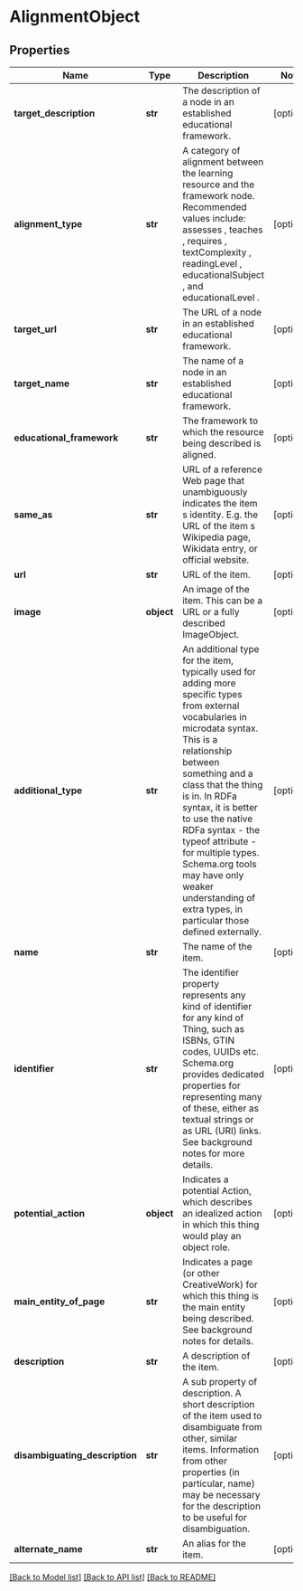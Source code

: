 # AlignmentObject

## Properties
Name | Type | Description | Notes
------------ | ------------- | ------------- | -------------
**target_description** | **str** | The description of a node in an established educational framework. | [optional] 
**alignment_type** | **str** | A category of alignment between the learning resource and the framework node. Recommended values include:  assesses ,  teaches ,  requires ,  textComplexity ,  readingLevel ,  educationalSubject , and  educationalLevel . | [optional] 
**target_url** | **str** | The URL of a node in an established educational framework. | [optional] 
**target_name** | **str** | The name of a node in an established educational framework. | [optional] 
**educational_framework** | **str** | The framework to which the resource being described is aligned. | [optional] 
**same_as** | **str** | URL of a reference Web page that unambiguously indicates the item s identity. E.g. the URL of the item s Wikipedia page, Wikidata entry, or official website. | [optional] 
**url** | **str** | URL of the item. | [optional] 
**image** | **object** | An image of the item. This can be a URL or a fully described ImageObject. | [optional] 
**additional_type** | **str** | An additional type for the item, typically used for adding more specific types from external vocabularies in microdata syntax. This is a relationship between something and a class that the thing is in. In RDFa syntax, it is better to use the native RDFa syntax - the  typeof  attribute - for multiple types. Schema.org tools may have only weaker understanding of extra types, in particular those defined externally. | [optional] 
**name** | **str** | The name of the item. | [optional] 
**identifier** | **str** | The identifier property represents any kind of identifier for any kind of Thing, such as ISBNs, GTIN codes, UUIDs etc. Schema.org provides dedicated properties for representing many of these, either as textual strings or as URL (URI) links. See background notes for more details. | [optional] 
**potential_action** | **object** | Indicates a potential Action, which describes an idealized action in which this thing would play an  object  role. | [optional] 
**main_entity_of_page** | **str** | Indicates a page (or other CreativeWork) for which this thing is the main entity being described. See background notes for details. | [optional] 
**description** | **str** | A description of the item. | [optional] 
**disambiguating_description** | **str** | A sub property of description. A short description of the item used to disambiguate from other, similar items. Information from other properties (in particular, name) may be necessary for the description to be useful for disambiguation. | [optional] 
**alternate_name** | **str** | An alias for the item. | [optional] 

[[Back to Model list]](../README.md#documentation-for-models) [[Back to API list]](../README.md#documentation-for-api-endpoints) [[Back to README]](../README.md)


